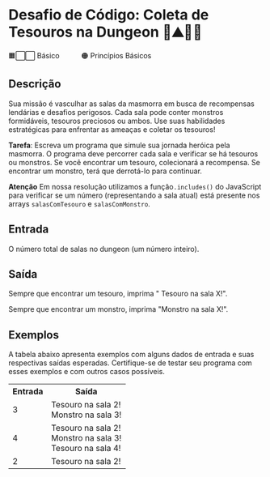# Desafio de Código: Coleta de Tesouros na Dungeon 🐉⛰️🦸‍♂️

🟧⬜⬜ Básico &nbsp;&nbsp;&nbsp;&nbsp;&nbsp;&nbsp;&nbsp;&nbsp;&nbsp;&nbsp;🟠 Princípios Básicos

## Descrição

Sua missão é vasculhar as salas da masmorra em busca de recompensas lendárias e desafios perigosos. Cada sala pode conter monstros formidáveis, tesouros preciosos ou ambos. Use suas habilidades estratégicas para enfrentar as ameaças e coletar os tesouros!

<b>Tarefa</b>: Escreva um programa que simule sua jornada heróica pela masmorra. O programa deve percorrer cada sala e verificar se há tesouros ou monstros. Se você encontrar um tesouro, colecionará a recompensa. Se encontrar um monstro, terá que derrotá-lo para continuar.

<b>Atenção</b>
Em nossa resolução utilizamos a função<code>.includes()</code> do JavaScript para verificar se um número (representando a sala atual) está presente nos arrays <code>salasComTesouro</code> e <code>salasComMonstro</code>.

## Entrada

O número total de salas no dungeon (um número inteiro).

## Saída

Sempre que encontrar um tesouro, imprima " Tesouro na sala X!".

Sempre que encontrar um monstro, imprima "Monstro na sala X!".

## Exemplos

A tabela abaixo apresenta exemplos com alguns dados de entrada e suas respectivas saídas esperadas. Certifique-se de testar seu programa com esses exemplos e com outros casos possíveis.

<table>
    <tr>
        <th>Entrada</th>
        <th>Saída</th>
    </tr>
    <tr>
        <td>3</td>
        <td>Tesouro na sala 2! <br>
            Monstro na sala 3!
</td>
    </tr>
    <tr>
        <td>4</td>
        <td>Tesouro na sala 2! <br>
Monstro na sala 3! <br>
Tesouro na sala 4! <br>
</td>
    </tr>
    <tr>
        <td>2</td>
        <td>Tesouro na sala 2!</td>
    </tr>
</table>
